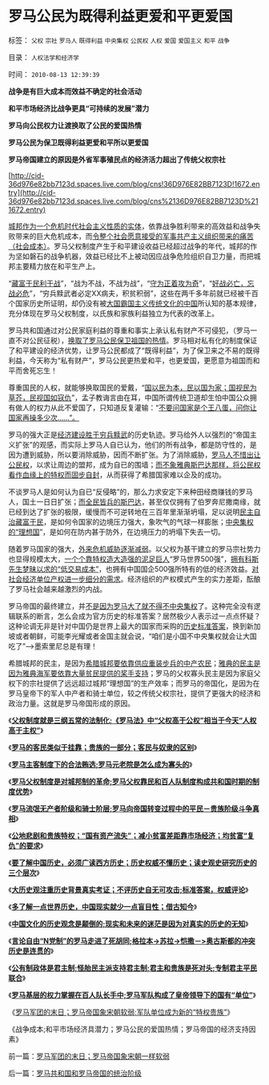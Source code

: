 # 罗马公民为既得利益更爱和平更爱国

标签： `父权` `宗社` `罗马人` `既得利益` `中央集权` `公民权` `人权` `爱国` `爱国主义` `和平` `战争` 

目录： `人权法学和经济学`

时间： `2010-08-13 12:39:39`

**战争是有巨大成本而效益不确定的社会活动**

**和平市场经济比战争更具“可持续的发展”潜力**

**罗马向公民权力让渡换取了公民的爱国热情**

**罗马公民为保卫既得利益更爱和平所以更爱国**

**罗马帝国建立的原因是外省军事殖民点的经济活力超出了传统父权宗社**

[http://cid-36d976e82bb7123d.spaces.live.com/blog/cns!36D976E82BB7123D!1672.entry](http://cid-36d976e82bb7123d.spaces.live.com/blog/cns%2136D976E82BB7123D%211672.entry)

[城邦作为一个危机时代社会主义性质的实体](../../../2010/8/5/古希腊抓革命促生产；最富裕的城邦最好战.md)，依靠战争胜利带来的高效益和战争失败带来的巨大危机成本，而[令整个社会愿意接受的军事共产主义组织带来的痛苦（社会成本）](../../../2010/8/2/柏拉图乌托邦在历史上的合理性和阶级斗争.md)。罗马父权制度产生于和平建设收益已经超过战争的年代，城邦的作为坚如磐石的战争机器，效益已经比不上被动因应战争危险组织自卫力量，而把城邦主要精力放在和平生产上。

“[藏富于民利于战](../../../2010/5/3/美国历史上最可笑的对手.md)”，“战为不战，不战为战”，“[守为正着攻为奇](../../../2009/12/15/好战必亡，忘战必危.md)”，“[好战必亡，忘战必危](../../../2010/7/4/国家主义没有经济危机，只有生存危机.md)”，“穷兵黩武者必定XX病夫，积贫积弱”，这些在两千多年前就已经被千百个国家历史所证明，却仍没有被[大国霸国主义传统文化的中国](../../../2009/10/1/大国霸权主义阻碍中国和平崛起.md)所认知的基本规律，充分体现在罗马父权制度，以氏族和家族利益独立为代表的改革上。

罗马共和国通过对公民家庭利益的尊重和事实上承认私有财产不可侵犯，（罗马一直不对公民征税），[换取了罗马公民保卫祖国的热情](../../../2009/9/27/无私的爱仆主义和有私的爱国.md)。罗马相对私有化的制度保证了和平建设的经济优势，让罗马公民都成了“既得利益”，为了保卫来之不易的既得利益，今天称为“私有财产”，罗马公民更热爱和平，也更爱国，更愿意为祖国而和平而舍死忘生！

尊重国民的人权，就能够换取国民的爱戴，“[国以民为本，民以国为家；国视民为草芥，民视国如寇仇](../../../2009/9/23/孟荀人之初善恶之争及“行之初意本善”.md)”，孟子教诲言由在耳，中国所谓传统卫道却生怕中国公众拥有做人的权力从此不爱国了，只知道反复灌输：“[不要问国家是个王八蛋，问你让国家再操多少次……”。](../../../2009/7/28/不要问国家对你做了什么，要问你为国家做了什么.md)

罗马的强大正是[经济建设胜于穷兵黩武](../../../2009/7/28/不要问国家对你做了什么，要问你为国家做了什么.md)的历史轨迹。罗马给外人以强烈的“帝国主义扩张”的观感，而实际上罗马人自已认为，他们的所有战争，都是防守性的，是因为遭到威胁，所以要消除威胁，因而不断扩张。为了消除威胁，[罗马人不惜出让公民权](../../../2008/9/7/为什么统一地中海世界是罗马而不是迦太基.md)，以求让周边的盟邦，成为自已的围墙；[而不象雅典斯巴达那样，将公民权看作血缘上的特权而固步自封](../../../2008/9/6/为什么统一地中海世界是罗马,不是雅典.md)，从而获得了希腊国家难以企及的成功。

不谈罗马人是如何认为自已“反侵略”的，那么力求安定下来种田经商赚钱的罗马人，国土一日日扩张；[而全民皆兵的斯巴达](../../../2010/8/3/苏格拉底肯定“劳动”价值是划时代，与寡头的渊源.md)，甚至仅仅拥有了伯罗奔尼撒南缘，就已经到达了扩张的极限，缓慢而不可逆转地在三百年里渐渐坍塌，足以说明[民主自治藏富于民](../../../2009/12/1/藏富于民才能富国强兵的经济原理.md)，是如何令国家的边境压力强大，象吹气的气球一样膨胀；[中央集权的“理想国](../../../2010/8/8/近2500年是公有制瓦解的历史.md)”，是如何在防内甚于防外，在边境压力的坍塌下失去一切。

随着罗马国家的强大，[外来危机威胁逐渐减弱](../../../2009/11/28/危机管理有成本边界，不值得“不惜一切代价避免危机”.md)。以父权为基干建立的罗马宗社势力也显得规模太大，[一个个靠特权造大造强的泥足巨人](../../../2009/7/22/泥足巨人的垄断是否需要反垄断.md)“罗马世界500强”，[拥有科斯先生梦昧以求的“低交易成本”](../../../2009/7/22/科斯定理的缺陷和交易成本概念的滥用.md)，也拥有中国国企500强所特有的低的经济效益。[对社会经济单位产权进一步细分的需求](../../../2010/1/22/管理学向经济学靠拢“产权细分”.md)。经济组织的产权模式产生的实力差距，酝酿了罗马社会越来越激烈的内战。

罗马帝国的最终建立，并[不是因为罗马大了就不得不中央集权](../../../2010/6/9/中央集权是防守性的国家策略；诸侯采邑目的是扩张.md)了。这种完全没有逻辑联系的断言，怎么会成为官方历史的标准答案？居然极少人表示过一点点怀疑？这种论调无非是针对中国仍是世界上最大的国家而采购的[历史标准答案](../../../2010/6/2/历史教科书是有标准答案的“历史故事”.md)，换到新加坡或者朝鲜，可能李光耀或者金国主就会说，“咱们是小国不中央集权就会让大国吃了”——>墨索里尼总是有理！

希腊城邦的民主，是因为[希腊城邦要依靠供应重装步兵的中产农民](../../../2010/8/5/希腊城邦的“劳动人民”就是军人.md)；[雅典的民主是因为雅典海军要依靠大量贫民提供的桨手支持](../../../2010/8/5/古希腊抓革命促生产；最富裕的城邦最好战.md)；罗马的父权寡头民主是因为家庭父权下的宗社提供了远远超过城邦“理想国”的生产效率；而罗马的帝国化，是因为在罗马皇帝下的军人中产者和骑士单位，较之传统父权宗社，提供了更强大的经济和政治力量。这就是罗马帝国形成的原因。

《[**父权制度就是三纲五常的法制化;《罗马法》中“父权高于公权”相当于今天“人权高于主权”**](../../../2010/8/8/罗马父权制度就是三纲五常的法制化.md)》

《[**罗马的客民类似于挂靠；贵族的一部分；客民与奴隶的区别**](../../../2010/8/9/罗马的客民和奴隶的区别.md)》

《[**罗马主客制度下的合法贿选;罗马元老院是怎么成为寡头的**](../../../2010/8/9/罗马元老院是怎么成为寡头的.md)》

《[**罗马父权制度是对城邦制的革命;罗马父权靠民和百人队制度构成共和国时期的制度优势**](../../../2010/8/9/罗马共和国的制度优势.md)》

《[**罗马流氓无产者阶级和骑士阶层;罗马向帝国转变过程中的平民－贵族阶级斗争真相**](../../../2010/8/10/罗马的无产阶级和骑士阶层.md)》

《[**公地悲剧和贵族特权；“国有资产流失”；减小贫富差距靠市场经济；均贫富“复仇”的要求**](../../../2010/8/10/罗马公地悲剧和贵族特权，和国有资产流失.md)》

《[**要了解中国历史，必须广读西方历史；历史权威不懂历史；读史观史研究历史的三个层次**](../../../2010/8/11/要了解中国历史，必须广读世界历史.md)》

《[**大历史观注重历史背景真实考证；不评历史自无可攻击;标准答案，权威评论**](../../../2010/8/11/历史“评论”无所谓真实.md)》

《[**多了解一点世界历史，中国现实就少一点盲目性；借古知今**](../../../2010/8/11/多了解一点世界历史，中国现实就少一点盲目性.md)》

《[**中国文化的历史观念是颠倒的;现实和未来的迷茫是因为对真实的历史的无知**](../../../2010/8/11/对现实和未来的迷茫是因为对真实的历史的无知.md)》

《[**言论自由“N党制”的罗马走进了死胡同;格拉本->苏拉->恺撒－>奥古斯都的冲突历史是连贯的**](../../../2010/8/12/“N党制”的罗马走进了死胡同.md)》

《[**公有制政体是君主制;怪胎民主派支持君主制;君主和贵族是死对头;专制君主平民联合**](../../../2010/8/12/公有制的合理稳定的政体是君主制;君主和贵族是死对头.md)》

《[**罗马基层的权力掌握在百人队长手中;罗马军队构成了皇帝领导下的国有“单位”**](../../../2010/8/12/罗马帝国百人队长的百人队.md)》

《[罗马军团的末日；罗马帝国象宋朝软弱;军队单位成为新的“特权贵族”](../../../2010/8/13/罗马军团的末日；罗马帝国象宋朝一样软弱.md)》

《战争成本;和平市场经济具潜力；罗马公民的爱国热情；罗马帝国的经济支持因素》



前一篇：[罗马军团的末日；罗马帝国象宋朝一样软弱](../../../2010/8/13/罗马军团的末日；罗马帝国象宋朝一样软弱.md)

后一篇：[罗马共和国和罗马帝国的统治阶级](../../../2010/8/13/罗马共和国和罗马帝国的统治阶级.md)